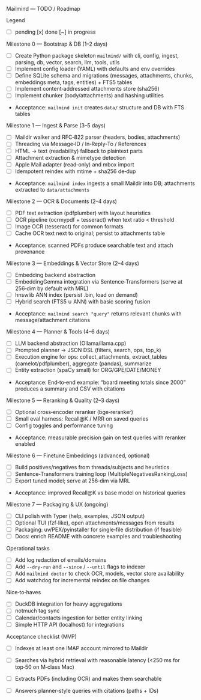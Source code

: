 Mailmind — TODO / Roadmap

Legend
- [ ] pending  [x] done  [~] in progress

Milestone 0 — Bootstrap & DB (1–2 days)
- [ ] Create Python package skeleton `mailmind/` with cli, config, ingest, parsing, db, vector, search, llm, tools, utils
- [ ] Implement config loader (YAML) with defaults and env overrides
- [ ] Define SQLite schema and migrations (messages, attachments, chunks, embeddings meta, tags, entities) + FTS5 tables
- [ ] Implement content‑addressed attachments store (sha256)
- [ ] Implement chunker (body/attachments) and hashing utilities
- Acceptance: `mailmind init` creates `data/` structure and DB with FTS tables

Milestone 1 — Ingest & Parse (3–5 days)
- [ ] Maildir walker and RFC‑822 parser (headers, bodies, attachments)
- [ ] Threading via Message‑ID / In‑Reply‑To / References
- [ ] HTML → text (readability) fallback to plaintext parts
- [ ] Attachment extraction & mimetype detection
- [ ] Apple Mail adapter (read‑only) and mbox import
- [ ] Idempotent reindex with mtime + sha256 de‑dup
- Acceptance: `mailmind index` ingests a small Maildir into DB; attachments extracted to `data/attachments`

Milestone 2 — OCR & Documents (2–4 days)
- [ ] PDF text extraction (pdfplumber) with layout heuristics
- [ ] OCR pipeline (ocrmypdf + tesseract) when text ratio < threshold
- [ ] Image OCR (tesseract) for common formats
- [ ] Cache OCR text next to original; persist to attachments table
- Acceptance: scanned PDFs produce searchable text and attach provenance

Milestone 3 — Embeddings & Vector Store (2–4 days)
- [ ] Embedding backend abstraction
- [ ] EmbeddingGemma integration via Sentence‑Transformers (serve at 256‑dim by default with MRL)
- [ ] hnswlib ANN index (persist .bin, load on demand)
- [ ] Hybrid search (FTS5 ∪ ANN) with basic scoring fusion
- Acceptance: `mailmind search "query"` returns relevant chunks with message/attachment citations

Milestone 4 — Planner & Tools (4–6 days)
- [ ] LLM backend abstraction (Ollama/llama.cpp)
- [ ] Prompted planner → JSON DSL (filters, search, ops, top_k)
- [ ] Execution engine for ops: collect_attachments, extract_tables (camelot/pdfplumber), aggregate (pandas), summarize
- [ ] Entity extraction (spaCy small) for ORG/GPE/DATE/MONEY
- Acceptance: End‑to‑end example: “board meeting totals since 2000” produces a summary and CSV with citations

Milestone 5 — Reranking & Quality (2–3 days)
- [ ] Optional cross‑encoder reranker (bge‑reranker)
- [ ] Small eval harness: Recall@K / MRR on saved queries
- [ ] Config toggles and performance tuning
- Acceptance: measurable precision gain on test queries with reranker enabled

Milestone 6 — Finetune Embeddings (advanced, optional)
- [ ] Build positives/negatives from threads/subjects and heuristics
- [ ] Sentence‑Transformers training loop (MultipleNegativesRankingLoss)
- [ ] Export tuned model; serve at 256‑dim via MRL
- Acceptance: improved Recall@K vs base model on historical queries

Milestone 7 — Packaging & UX (ongoing)
- [ ] CLI polish with Typer (help, examples, JSON output)
- [ ] Optional TUI (fzf‑like), open attachments/messages from results
- [ ] Packaging: uv/PEX/pyinstaller for single‑file distribution (if feasible)
- [ ] Docs: enrich README with concrete examples and troubleshooting

Operational tasks
- [ ] Add log redaction of emails/domains
- [ ] Add `--dry-run` and `--since` / `--until` flags to indexer
- [ ] Add `mailmind doctor` to check OCR, models, vector store availability
- [ ] Add watchdog for incremental reindex on file changes

Nice‑to‑haves
- [ ] DuckDB integration for heavy aggregations
- [ ] notmuch tag sync
- [ ] Calendar/contacts ingestion for better entity linking
- [ ] Simple HTTP API (localhost) for integrations

Acceptance checklist (MVP)
- [ ] Indexes at least one IMAP account mirrored to Maildir
- [ ] Searches via hybrid retrieval with reasonable latency (<250 ms for top‑50 on M‑class Mac)
- [ ] Extracts PDFs (including OCR) and makes them searchable
- [ ] Answers planner‑style queries with citations (paths + IDs)

